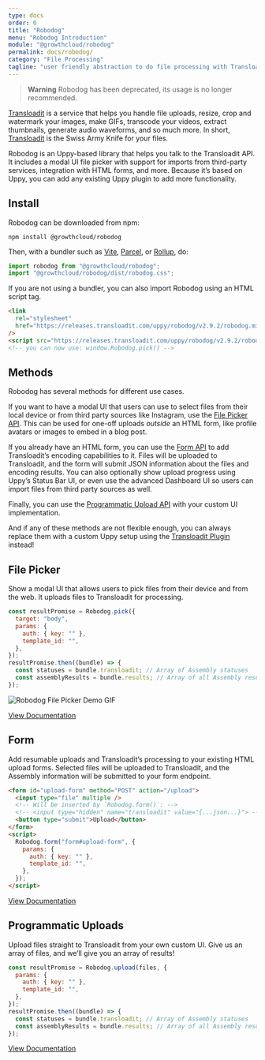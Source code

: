 ```yaml
---
type: docs
order: 0
title: "Robodog"
menu: "Robodog Introduction"
module: "@growthcloud/robodog"
permalink: docs/robodog/
category: "File Processing"
tagline: "user friendly abstraction to do file processing with Transloadit"
---
```


> **Warning**
> Robodog has been deprecated, its usage is no longer recommended.

[Transloadit][transloadit] is a service that helps you handle file uploads, resize, crop and watermark your images, make GIFs, transcode your videos, extract thumbnails, generate audio waveforms, and so much more. In short, [Transloadit][transloadit] is the Swiss Army Knife for your files.

Robodog is an Uppy-based library that helps you talk to the Transloadit API. It includes a modal UI file picker with support for imports from third-party services, integration with HTML forms, and more. Because it’s based on Uppy, you can add any existing Uppy plugin to add more functionality.

## Install

Robodog can be downloaded from npm:

```shell
npm install @growthcloud/robodog
```

Then, with a bundler such as [Vite](https://vitejs.dev/), [Parcel](https://parceljs.org/), or [Rollup](https://rollupjs.org), do:

```js
import robodog from "@growthcloud/robodog";
import "@growthcloud/robodog/dist/robodog.css";
```

If you are not using a bundler, you can also import Robodog using an HTML script tag.

```html
<link
  rel="stylesheet"
  href="https://releases.transloadit.com/uppy/robodog/v2.9.2/robodog.min.css"
/>
<script src="https://releases.transloadit.com/uppy/robodog/v2.9.2/robodog.min.js"></script>
<!-- you can now use: window.Robodog.pick() -->
```

## Methods

Robodog has several methods for different use cases.

If you want to have a modal UI that users can use to select files from their local device or from third party sources like Instagram, use the [File Picker API](#File-Picker). This can be used for one-off uploads _outside_ an HTML form, like profile avatars or images to embed in a blog post.

If you already have an HTML form, you can use the [Form API](#Form) to add Transloadit’s encoding capabilities to it. Files will be uploaded to Transloadit, and the form will submit JSON information about the files and encoding results. You can also optionally show upload progress using Uppy’s Status Bar UI, or even use the advanced Dashboard UI so users can import files from third party sources as well.

Finally, you can use the [Programmatic Upload API](#Programmatic-Uploads) with your custom UI implementation.

And if any of these methods are not flexible enough, you can always replace them with a custom Uppy setup using the [Transloadit Plugin](/docs/transloadit) instead!

## File Picker

Show a modal UI that allows users to pick files from their device and from the web. It uploads files to Transloadit for processing.

```js
const resultPromise = Robodog.pick({
  target: "body",
  params: {
    auth: { key: "" },
    template_id: "",
  },
});
resultPromise.then((bundle) => {
  const statuses = bundle.transloadit; // Array of Assembly statuses
  const assemblyResults = bundle.results; // Array of all Assembly results
});
```

<img src="/images/temp-robodog-demo.gif" alt="Robodog File Picker Demo GIF">

<a class="MoreButton" href="/docs/robodog/picker">View Documentation</a>

## Form

Add resumable uploads and Transloadit’s processing to your existing HTML upload forms. Selected files will be uploaded to Transloadit, and the Assembly information will be submitted to your form endpoint.

```html
<form id="upload-form" method="POST" action="/upload">
  <input type="file" multiple />
  <!-- Will be inserted by `Robodog.form()`: -->
  <!-- <input type="hidden" name="transloadit" value="{...json...}"> -->
  <button type="submit">Upload</button>
</form>
<script>
  Robodog.form("form#upload-form", {
    params: {
      auth: { key: "" },
      template_id: "",
    },
  });
</script>
```

<a class="MoreButton" href="/docs/robodog/form">View Documentation</a>

## Programmatic Uploads

Upload files straight to Transloadit from your own custom UI. Give us an array of files, and we’ll give you an array of results!

```js
const resultPromise = Robodog.upload(files, {
  params: {
    auth: { key: "" },
    template_id: "",
  },
});
resultPromise.then((bundle) => {
  const statuses = bundle.transloadit; // Array of Assembly statuses
  const assemblyResults = bundle.results; // Array of all Assembly results
});
```

<a class="MoreButton" href="/docs/robodog/upload">View Documentation</a>

[transloadit]: https://transloadit.com/
